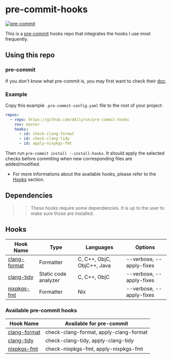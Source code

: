 # pre-commit-hooks

[![pre-commit](https://img.shields.io/badge/pre--commit-enabled-brightgreen?logo=pre-commit&logoColor=white)](https://github.com/pre-commit/pre-commit)

This is a [pre-commit](https://github.com/pre-commit/pre-commit) hooks repo that integrates the hooks I use most frequently.

## Using this repo

### pre-commit

If you don't know what pre-commit is, you may first want to check their [doc](https://pre-commit.com/).

### Example

Copy this example `.pre-commit-config.yaml` file to the root of your project:

```yaml
repos:
  - repo: https://github.com/d4ilyrun/pre-commit-hooks
    rev: master
    hooks:
      - id: check-clang-format
      - id: check-clang-tidy
      - id: apply-nixpkgs-fmt
```

Then run `pre-commit install --install-hooks`.
It should apply the selected checks before commiting when new corresponding files are added/modified.

- For more informations about the available hooks, please refer to the [Hooks](#Hooks) section.

## Dependencies

>> These hooks require some dependencies. It is up to the user to make sure those are installed.

## Hooks

| Hook Name                                                                | Type                 | Languages                             | Options                             |
| ------------------------------------------------------------------------ | -------------------- | ------------------------------------- | ----------------------------------- |
| [clang-format](https://clang.llvm.org/docs/ClangFormatStyleOptions.html) | Formatter            | C, C++, ObjC, ObjC++, Java            | --verbose, --apply-fixes            |
| [clang-tidy](https://clang.llvm.org/extra/clang-tidy/)                   | Static code analyzer | C, C++, ObjC                          | --verbose, --apply-fixes            |
| [nixpkgs-fmt](https://github.com/nix-community/nixpkgs-fmt)              | Formatter            | Nix                                   | --verbose, --apply-fixes            |

### Available pre-commit hooks

| Hook Name                                                                | Available for pre-commit               |
| ------------------------------------------------------------------------ | -------------------------------------- |
| [clang-format](https://clang.llvm.org/docs/ClangFormatStyleOptions.html) | check-clang-format, apply-clang-format |
| [clang-tidy](https://clang.llvm.org/extra/clang-tidy/)                   | check-clang-tidy,   apply-clang-tidy   |
| [nixpkgs-fmt](https://github.com/nix-community/nixpkgs-fmt)              | check-nixpkgs-fmt,  apply-nixpkgs-fmt  |
